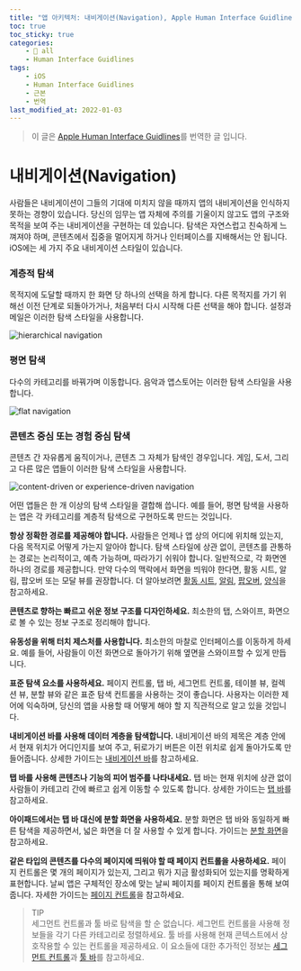 ```yaml
---
title: "앱 아키텍처: 내비게이션(Navigation), Apple Human Interface Guidlines"
toc: true
toc_sticky: true
categories:
    - 📂 all
    - Human Interface Guidlines
tags:
    - iOS
    - Human Interface Guidlines
    - 근본
    - 번역
last_modified_at: 2022-01-03
---
```


> 이 글은 [Apple Human Interface Guidlines](https://developer.apple.com/design/human-interface-guidelines/ios/app-architecture/navigation/)를 번역한 글 입니다.

# 내비게이션(Navigation)

사람들은 내비게이션이 그들의 기대에 미치지 않을 때까지 앱의 내비게이션을 인식하지 못하는 경향이 있습니다. 당신의 임무는 앱 자체에 주의를 기울이지 않고도 앱의 구조와 목적을 보여 주는 내비게이션을 구현하는 데 있습니다. 탐색은 자연스럽고 친숙하게 느껴져야 하며, 콘텐츠에서 집중을 멀어지게 하거나 인터페이스를 지배해서는 안 됩니다. iOS에는 세 가지 주요 내비게이션 스타일이 있습니다.

### 계층적 탐색

목적지에 도달할 때까지 한 화면 당 하나의 선택을 하게 합니다. 다른 목적지를 가기 위해선 이전 단계로 되돌아가거나, 처음부터 다시 시작해 다른 선택을 해야 합니다. 설정과 메일은 이러한 탐색 스타일을 사용합니다.

![hierarchical navigation](https://developer.apple.com/design/human-interface-guidelines/ios/images/NavigationHierarchical-Graphic_2x.png)

### 평면 탐색

다수의 카테고리를 바꿔가며 이동합니다. 음악과 앱스토어는 이러한 탐색 스타일을 사용합니다.

![flat navigation](https://developer.apple.com/design/human-interface-guidelines/ios/images/NavigationFlat-Graphic_2x.png)

### 콘텐츠 중심 또는 경험 중심 탐색
 
콘텐츠 간 자유롭게 움직이거나, 콘텐츠 그 자체가 탐색인 경우입니다. 게임, 도서, 그리고 다른 많은 앱들이 이러한 탐색 스타일을 사용합니다.

![content-driven or experience-driven navigation](https://developer.apple.com/design/human-interface-guidelines/ios/images/NavigationExperienceDriven-Graphic_2x.png)

어떤 앱들은 한 개 이상의 탐색 스타일을 결합해 씁니다. 예를 들어, 평면 탐색을 사용하는 앱은 각 카테고리를 계층적 탐색으로 구현하도록 만드는 것입니다.

**항상 정확한 경로를 제공해야 합니다.** 사람들은 언제나 앱 상의 어디에 위치해 있는지, 다음 목적지로 어떻게 가는지 알아야 합니다. 탐색 스타일에 상관 없이, 콘텐츠를 관통하는 경로는 논리적이고, 예측 가능하며, 따라가기 쉬워야 합니다. 일반적으로, 각 화면엔 하나의 경로를 제공합니다. 만약 다수의 맥락에서 화면을 띄워야 한다면, 활동 시트, 알림, 팝오버 또는 모달 뷰를 권장합니다. 더 알아보려면 [활동 시트](https://developer.apple.com/design/human-interface-guidelines/ios/views/action-sheets/), [알림](https://developer.apple.com/design/human-interface-guidelines/ios/views/alerts/), [팝오버](https://developer.apple.com/design/human-interface-guidelines/ios/views/popovers/), [양식](https://2unbini.github.io/📂%20all/human%20interface%20guidlines/App-Architecture-Modality/)을 참고하세요.

**콘텐츠로 향하는 빠르고 쉬운 정보 구조를 디자인하세요.** 최소한의 탭, 스와이프, 화면으로 볼 수 있는 정보 구조로 정리해야 합니다.

**유동성을 위해 터치 제스처를 사용합니다.** 최소한의 마찰로 인터페이스를 이동하게 하세요. 예를 들어, 사람들이 이전 화면으로 돌아가기 위해 옆면을 스와이프할 수 있게 만듭니다.

**표준 탐색 요소를 사용하세요.** 페이지 컨트롤, 탭 바, 세그먼트 컨트롤, 테이블 뷰, 컬렉션 뷰, 분할 뷰와 같은 표준 탐색 컨트롤을 사용하는 것이 좋습니다. 사용자는 이러한 제어에 익숙하며, 당신의 앱을 사용할 때 어떻게 해야 할 지 직관적으로 알고 있을 것입니다.

**내비게이션 바를 사용해 데이터 계층을 탐색합니다.** 내비게이션 바의 제목은 계층 안에서 현재 위치가 어디인지를 보여 주고, 뒤로가기 버튼은 이전 위치로 쉽게 돌아가도록 만들어줍니다. 상세한 가이드는 [내비게이션 바](https://developer.apple.com/design/human-interface-guidelines/ios/bars/navigation-bars/)를 참고하세요.

**탭 바를 사용해 콘텐츠나 기능의 피어 범주를 나타내세요.** 탭 바는 현재 위치에 상관 없이 사람들이 카테고리 간에 빠르고 쉽게 이동할 수 있도록 합니다. 상세한 가이드는 [탭 바](https://developer.apple.com/design/human-interface-guidelines/ios/bars/tab-bars/)를 참고하세요.

**아이패드에서는 탭 바 대신에 분할 화면을 사용하세요.** 분할 화면은 탭 바와 동일하게 빠른 탐색을 제공하면서, 넓은 화면을 더 잘 사용할 수 있게 합니다. 가이드는 [분할 화면](https://developer.apple.com/design/human-interface-guidelines/ios/views/split-views/)을 참고하세요.

**같은 타입의 콘텐츠를 다수의 페이지에 띄워야 할 때 페이지 컨트롤을 사용하세요.** 페이지 컨트롤은 몇 개의 페이지가 있는지, 그리고 뭐가 지금 활성화되어 있는지를 명확하게 표현합니다. 날씨 앱은 구체적인 장소에 맞는 날씨 페이지를 페이지 컨트롤을 통해 보여줍니다. 자세한 가이드는 [페이지 컨트롤](https://developer.apple.com/design/human-interface-guidelines/ios/controls/page-controls/)을 참고하세요.

> TIP <br>
> 세그먼트 컨트롤과 툴 바로 탐색을 할 순 없습니다. 세그먼트 컨트롤을 사용해 정보들을 각기 다른 카테고리로 정렬하세요. 툴 바를 사용해 현재 콘텍스트에서 상호작용할 수 있는 컨트롤을 제공하세요. 이 요소들에 대한 추가적인 정보는 [세그먼트 컨트롤](https://developer.apple.com/design/human-interface-guidelines/ios/controls/segmented-controls/)과 [툴 바](https://developer.apple.com/design/human-interface-guidelines/ios/bars/toolbars/)를 참고하세요.
